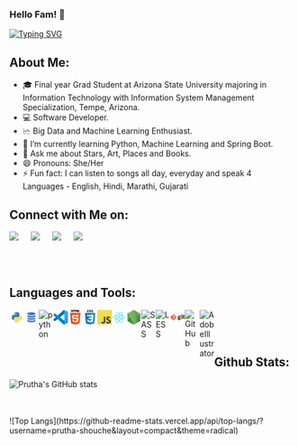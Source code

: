 ### Hello Fam! 👋
<!--[![Typing SVG](https://readme-typing-svg.herokuapp.com?size=25&color=8C8C8C&center=true&lines=Hi+there%2C+I+am+Prutha+Shouche;Software+Developer;Freelance+Illustrator)](https://git.io/typing-svg)-->
<!--[![Typing SVG](https://readme-typing-svg.herokuapp.com?size=25&color=50EAFF&center=true&lines=Hi+there%2C+I+am+Prutha+Shouche;Software+Developer;Freelance+Illustrator)](https://git.io/typing-svg)-->
[![Typing SVG](https://readme-typing-svg.herokuapp.com?size=25&color=57EAFF&center=true&lines=Hi+there%2C+I+am+Prutha+Shouche;Software+Developer;Big+Data+%26+ML+Enthusiast;Freelance+Illustrator)](https://git.io/typing-svg)

<!--<img align="right" alt="GIF" src="https://github.com/arsentieva/arsentieva/blob/main/code.gif?raw=true" width="500" height="320" />-->
<h2>About Me:</h2>


- 🎓 Final year Grad Student at Arizona State University majoring in Information Technology with Information System Management Specialization, Tempe, Arizona.
- 💻 Software Developer. 
- 🗠  Big Data and Machine Learning Enthusiast. 
- 🌱 I’m currently learning Python, Machine Learning and Spring Boot.
- 💬 Ask me about Stars, Art, Places and Books. 
- 😄 Pronouns: She/Her
- ⚡ Fun fact: I can listen to songs all day, everyday and speak 4 Languages - English, Hindi, Marathi, Gujarati


<p>
<h2>Connect with Me on:</h2>


<a target="_blank" href="https://www.linkedin.com/in/prutha-shouche/"><img src="https://img.shields.io/badge/-LinkedIn-0077B5?style=for-the-badge&logo=Linkedin&logoColor=white"></img></a>
&emsp;
<a target="_blank" href="mailto:pruthashouche@gmail.com"><img src="https://img.shields.io/badge/-Gmail-D14836?style=for-the-badge&logo=Gmail&logoColor=white"></img></a>
&emsp;
<a target="_blank" href="https://www.instagram.com/prutha_shouche/"><img src="https://img.shields.io/badge/-Instagram-E4405F?style=for-the-badge&logo=Instagram&logoColor=white"></img></a>
&emsp;
<a target="_blank" href="https://leetcode.com/pruthashouche/"><img src="https://img.shields.io/badge/-LeetCode-FFA116?style=for-the-badge&logo=LeetCode&logoColor=black"></img></a>
&emsp;
</p>

<br/>
<br/>

<h2>Languages and Tools:</h2>

<img align="left" alt="python" width="26px" src="https://raw.githubusercontent.com/github/explore/80688e429a7d4ef2fca1e82350fe8e3517d3494d/topics/python/python.png" />
<img align="left" alt="SQL" width="26px" src="https://raw.githubusercontent.com/github/explore/80688e429a7d4ef2fca1e82350fe8e3517d3494d/topics/sql/sql.png" />
<img align="left" alt="python" width="26px" src="https://www.vectorlogo.zone/logos/jupyter/jupyter-icon.svg" />
<img align="left" alt="Visual Studio Code" width="26px" src="https://raw.githubusercontent.com/github/explore/80688e429a7d4ef2fca1e82350fe8e3517d3494d/topics/visual-studio-code/visual-studio-code.png" />
<img align="left" alt="HTML5" width="26px" src="https://raw.githubusercontent.com/github/explore/80688e429a7d4ef2fca1e82350fe8e3517d3494d/topics/html/html.png" />
<img align="left" alt="CSS3" width="26px" src="https://raw.githubusercontent.com/github/explore/80688e429a7d4ef2fca1e82350fe8e3517d3494d/topics/css/css.png" />
<img align="left" alt="JavaScript" width="26px" src="https://raw.githubusercontent.com/github/explore/80688e429a7d4ef2fca1e82350fe8e3517d3494d/topics/javascript/javascript.png" />
<img align="left" alt="React" width="26px" src="https://raw.githubusercontent.com/github/explore/80688e429a7d4ef2fca1e82350fe8e3517d3494d/topics/react/react.png" />
<img align="left" alt="Node.js" width="26px" src="https://raw.githubusercontent.com/github/explore/80688e429a7d4ef2fca1e82350fe8e3517d3494d/topics/nodejs/nodejs.png" />
<img align="left" alt="SASS" width="26px" src="https://www.vectorlogo.zone/logos/sass-lang/sass-lang-icon.svg" />
<img align="left" alt="LESS" width="26px" src="https://www.vectorlogo.zone/logos/lesscss/lesscss-icon.svg" />
<img align="left" alt="Git" width="26px" src="https://raw.githubusercontent.com/github/explore/80688e429a7d4ef2fca1e82350fe8e3517d3494d/topics/git/git.png" />
<img align="left" alt="GitHub" width="26px" src="https://www.vectorlogo.zone/logos/github/github-tile.svg" />
<img align="left" alt="AdobeIllustrator" width="26px" src="https://www.vectorlogo.zone/logos/adobe_illustrator/adobe_illustrator-icon.svg" />
<br />

<br/>
<br/>

<h2>Github Stats:</h2>

![Prutha's GitHub stats](https://github-readme-stats.vercel.app/api?username=prutha-shouche&show_icons=true&theme=radical)

<br/>
<br/>
![Top Langs](https://github-readme-stats.vercel.app/api/top-langs/?username=prutha-shouche&layout=compact&theme=radical)




